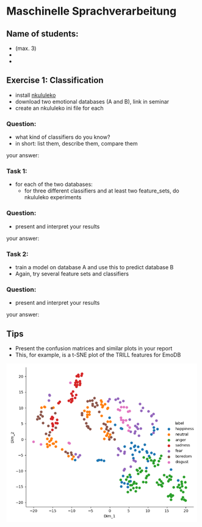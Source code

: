 # Maschinelle Sprachverarbeitung

## Name of students:
* (max. 3)
*
*


## Exercise 1: Classification

* install [nkululeko](https://github.com/felixbur/nkululeko/)
* download two emotional databases (A and B), link in seminar
* create an nkululeko ini file for each

### Question: 
* what kind of classifiers do you know? 
* in short: list them, describe them, compare them

your answer:


### Task 1: 
* for each of the two databases:
  * for three different classifiers and at least two feature_sets, do nkululeko experiments
  
### Question:
* present and interpret your results

your answer:


### Task 2: 
* train a model on database A and use this to predict database B
* Again, try several feature sets and classifiers

### Question:
* present and interpret your results

your answer:


## Tips
* Present the confusion matrices and similar plots in your report
* This, for example, is a t-SNE plot of the TRILL features for EmoDB

<img src="tsne.png" alt="my result" width="500"/>
